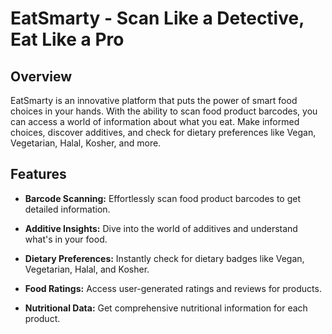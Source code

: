 # EatSmarty - Scan Like a Detective, Eat Like a Pro

## Overview

EatSmarty is an innovative platform that puts the power of smart food choices in your hands. With the ability to scan food product barcodes, you can access a world of information about what you eat. Make informed choices, discover additives, and check for dietary preferences like Vegan, Vegetarian, Halal, Kosher, and more.

## Features

- **Barcode Scanning:** Effortlessly scan food product barcodes to get detailed information.

- **Additive Insights:** Dive into the world of additives and understand what's in your food.

- **Dietary Preferences:** Instantly check for dietary badges like Vegan, Vegetarian, Halal, and Kosher.

- **Food Ratings:** Access user-generated ratings and reviews for products.

- **Nutritional Data:** Get comprehensive nutritional information for each product.

